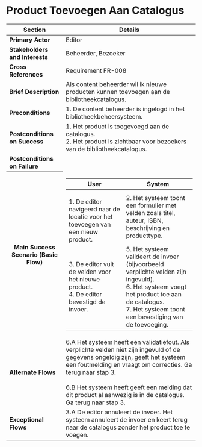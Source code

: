 # Product Toevoegen Aan Catalogus
<table>
    <thead>
        <tr>
            <th><strong>Section</strong></th>
            <th><strong>Details</strong></th>
        </tr>
    </thead>
    <tbody>
        <tr>
            <td><strong>Primary Actor</strong></td>
            <td>Editor</td>
        </tr>
        <tr>
            <td><strong>Stakeholders and Interests</strong></td>
            <td>Beheerder, Bezoeker</td>
        </tr>
        <tr>
            <td><strong>Cross References</strong></td>
            <td>Requirement FR-008</td>
        </tr>
        <tr>
            <td><strong>Brief Description</strong></td>
            <td>Als content beheerder wil ik nieuwe producten kunnen toevoegen aan de bibliotheekcatalogus.</td>
        </tr>
        <tr>
            <td><strong>Preconditions</strong></td>
            <td>1. De content beheerder is ingelogd in het bibliotheekbeheersysteem.</td>
        </tr>
        <tr>
            <td><strong>Postconditions on Success</strong></td>
            <td>1. Het product is toegevoegd aan de catalogus.<br>2. Het product is zichtbaar voor bezoekers van de bibliotheekcatalogus.</td>
        </tr>
        <tr>
            <td><strong>Postconditions on Failure</strong></td>
            <td></td>
        </tr>
         <tr>
            <th scope="row">Main Success Scenario (Basic Flow)</th>
            <td>
                <table>
                    <thead>
                        <tr>
                            <th scope="col">User</th>
                            <th scope="col">System</th>
                        </tr>
                    </thead>
                    <tbody>
                        <tr>
                    <td><br>
                1. De editor navigeerd naar de locatie voor het toevoegen van een nieuw product.<br></td> 
                <td>
                2. Het systeem toont een formulier met velden zoals titel, auteur, ISBN, beschrijving en producttype.</td>
                <tr><td>
                3. De editor vult de velden voor het nieuwe product.<br>
                4. De editor bevestigd de invoer.</td>
                <td>
                    5. Het systeem valideert de invoer (bijvoorbeeld verplichte velden zijn ingevuld).<br>
                    6. Het systeem voegt het product toe aan de catalogus.<br>
                    7. Het systeem toont een bevestiging van de toevoeging.</td>
                </tr>
                    </tbody>
                </table>
            </td>
        </tr>
        <tr>
            <td><strong>Alternate Flows</strong></td>
            <td>6.A Het systeem heeft een validatiefout. Als verplichte velden niet zijn ingevuld of de gegevens ongeldig zijn, geeft het systeem een foutmelding en vraagt om correcties. Ga terug naar stap 3.
            <br><br> 6.B Het systeem heeft geeft een melding dat dit product al aanwezig is in de catalogus. Ga terug naar stap 3.
</td>
        </tr>
        <tr>
            <td><strong>Exceptional Flows</strong></td>
            <td>3.A  De editor annuleert de invoer. Het systeem annuleert de invoer en keert terug naar de catalogus zonder het product toe te voegen.</td>
        </tr>
    </tbody>
</table>
